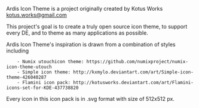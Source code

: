 Ardis Icon Theme is a project originally created by Kotus Works <kotus.works@gmail.com>

This project's goal is to create a truly open source icon theme, to support every DE, and to theme as many applications as possible.

Ardis Icon Theme's inspiration is drawn from a combination of styles including

        - Numix utouchicon theme: https://github.com/numixproject/numix-icon-theme-utouch
        - Simple icon theme: http://kxmylo.deviantart.com/art/Simple-icon-theme-426040287
        - Flamini icon pack: http://kotusworks.deviantart.com/art/Flamini-icons-set-for-KDE-437738820
        
Every icon in this icon pack is in .svg format with size of 512x512 px.
